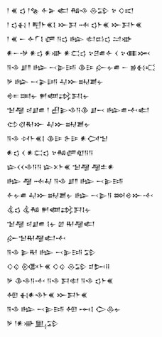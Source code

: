 <div class='block'>
<div class='line'>𒁹 𒌍 𒌓 𒁹𒆚 𒅆𒅕 𒅗 𒄀𒈾 𒊮𒁉 𒆳 𒄭𒀊</div>
<div class='line'>𒁹 𒌓𒈬 𒁹 𒋃𒈨𒌍𒋙 𒁍𒁕 𒁄 𒌓𒈨𒌍 𒁍𒁕𒈨𒌍</div>
<div class='line'>𒁹 𒌍 𒀸 𒅆𒇲𒋙 𒂇 𒀀𒌓 𒈗 𒊕𒆗𒌓 𒁺𒀝</div>
<div class='line'>𒀭𒀸𒋩 𒀭𒌓 𒀭𒀝 𒀭𒀫𒌓 𒆳𒆪𒌑𒅆 𒌋 𒆳𒈪𒈲</div>
<div class='line'>𒀀𒈾 𒋗𒈫 𒈗 𒁁𒉌𒅀 𒆠𒄿 𒅎𒉡𒌑 𒀸 𒂊𒈬𒄣</div>
<div class='line'>𒃻 𒈗 𒁁𒉌𒅀 𒄷𒁍𒊻𒋢𒉡</div>
<div class='line'>𒄴𒋰𒌅𒉡 𒂍𒅘𒃶𒁕𒋙𒉡</div>
<div class='line'>𒈠𒆷 𒁀𒋗𒌑 𒁹 𒌷𒉌𒈾𒀀𒆠 𒋗𒁁 𒈗𒌑𒋾𒅗</div>
<div class='line'>𒌌𒋼𒊑𒁍 𒄷𒁍𒊻𒋢𒉡</div>
<div class='line'>𒀀𒈾 𒀴𒈨𒌍𒋙 𒆠𒄿 𒉿𒄿 𒀭𒉏𒈠</div>
<div class='line'>𒀭𒌓 𒌋 𒀭𒀫𒌓 𒆳𒄀𒂇𒊏𒀀𒀀</div>
<div class='line'>𒇽𒌋𒌋𒈾𒀀𒀀 𒇽𒉽𒈨𒌍 𒈠𒆷 𒆷𒉺𒀭</div>
<div class='line'>𒈗 𒆷 𒁄𒄷 𒀀𒈾 𒋗𒈫 𒈗 𒁁𒉌𒅀</div>
<div class='line'>𒅆𒉡𒌑 𒄷𒁍𒊻𒋢𒉡 𒈗 𒁁𒉌𒀀 𒇷𒄴𒁍𒋾</div>
<div class='line'>𒆬𒌓 𒆬𒄀 𒂍𒅘𒃶𒁕𒋙𒉡</div>
<div class='line'>𒈠𒆷 𒁀𒋗𒌑 𒋙𒉡 𒇻 𒊑𒆷𒅗</div>
<div class='line'>𒅎𒈠𒊑𒆷𒅗𒋾</div>
<div class='line'>𒀀𒈾 𒉌𒊑 𒈗 𒁁𒉌𒅀 𒁉</div>
<div class='line'>𒄭𒌒 𒍜𒈨𒌍 𒄭𒌒 𒊮𒁉 𒄑𒄖𒍝</div>
<div class='line'>𒃻 𒆠𒈾𒀀𒋾 𒀀𒈾 𒁕𒊕 𒀀𒈾 𒌓𒈨𒌍</div>
<div class='line'>𒅇 𒈬𒀭𒈾𒈨𒌍 𒁍𒁕𒈨𒌍</div>
<div class='line'>𒀀𒈾 𒈗 𒁁𒉌𒅀 𒅇 𒆰𒋙 𒀖𒁲𒉡</div>
<div class='line'>𒃻 𒁹𒀭𒀝𒅅𒁉</div>
</div>
